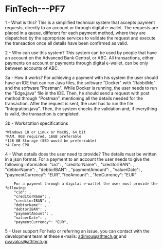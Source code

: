 # FinTech---PF7

1 - What is this?
        This is a simplified technical system that accepts payment requests, directly to an account or through digital e-wallet. The requests are placed in a queue, different for each payment method, where they are dispatched by the appropriate services to validate
 	the request and execute the transaction once all details have been confirmed as valid.

2 - Who can use this system?
        This system can be used by people that have an account on the Advanced Bank Central, or ABC. All transactions, either payments on account or payments through digital e-wallet, can be only between accounts of ABC.

3a - How it works?
        For achieving a payment with his system the user should have an IDE that can run Java files, the software "Docker" with "RabbitMq" and the software "Postman".
        While Docker is running, the user needs to run the "Edge.java" file in the IDE. Then, he should send a request with post method through "Postman", mentioning all the details needed for the transaction. After the request is sent, the user has to run the file "Integration.java". 
	Then, the system checks the validation and, if everything is valid, the transaction is completed.
	
3b - Workstation specifications

	*Windows 10 or Linux or MacOS, 64 bit
	*RAM, 8GB required, 16GB preferable
	*128 GB Storage (SSD would be preferrable)
	*4 Core CPU
    
4 - What details does the user need to provide?
        The details must be written in a json format. For a payment to an account the user needs to give the following information:
        "cid": ,
        "creditorName": ,
        "creditorIBAN": ,
        "debtorName": ,
        "debtorIBAN": ,
        "paymentAmount": ,
        "valuerDate": ,
        "paymentCurrency": "EUR",
        "feeAmount": ,
        "feeCurrency": "EUR"

        For a payment through a digital e-wallet the user must provide the following:
        "cid": ,
        "creditorName": ,
        "creditorIBAN": ,
        "debtorName": ,
        "debtorIBAN": ,
        "paymentAmount": ,
        "valuerDate": ,
        "paymentCurrency": "EUR",

5 - User support
        For help or referring an issue, you can contact with the development team at these e-mails: adimou@athtech.gr and pvavalos@athtech.gr.
